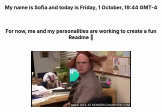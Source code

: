 


<div align="center">
<h3 >My name is Sofia and today is Friday, 1 October, 19:44 GMT-4</h3><br>
<h3 >For now, me and my personalities are working to create a fun Readme 👋
</h3><br>
<img src='img/dwight.gif' alt='working...'/>
</div>
